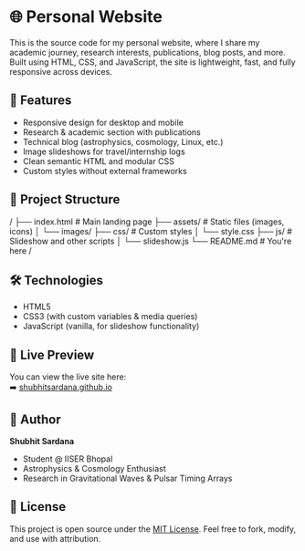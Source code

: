 # 🌐 Personal Website

This is the source code for my personal website, where I share my academic journey, research interests, publications, blog posts, and more. Built using HTML, CSS, and JavaScript, the site is lightweight, fast, and fully responsive across devices.

## 🚀 Features

- Responsive design for desktop and mobile
- Research & academic section with publications
- Technical blog (astrophysics, cosmology, Linux, etc.)
- Image slideshows for travel/internship logs
- Clean semantic HTML and modular CSS
- Custom styles without external frameworks

## 📁 Project Structure

/
├── index.html # Main landing page
├── assets/ # Static files (images, icons)
│ └── images/
├── css/ # Custom styles
│ └── style.css
├── js/ # Slideshow and other scripts
│ └── slideshow.js
└── README.md # You're here
/

## 🛠 Technologies

- HTML5
- CSS3 (with custom variables & media queries)
- JavaScript (vanilla, for slideshow functionality)

## 📸 Live Preview

You can view the live site here:  
➡️ [shubhitsardana.github.io](https://shubhitsardana.github.io/)

## 🧠 Author

**Shubhit Sardana**  
- Student @ IISER Bhopal  
- Astrophysics & Cosmology Enthusiast  
- Research in Gravitational Waves & Pulsar Timing Arrays

## 📝 License

This project is open source under the [MIT License](LICENSE). Feel free to fork, modify, and use with attribution.
